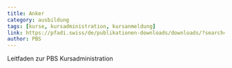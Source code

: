 ```yaml
---
title: Anker
category: ausbildung
tags: [kurse, kursadministration, kursanmeldung]
link: https://pfadi.swiss/de/publikationen-downloads/downloads/?search=anker
author: PBS
---
```


Leitfaden zur PBS Kursadministration
